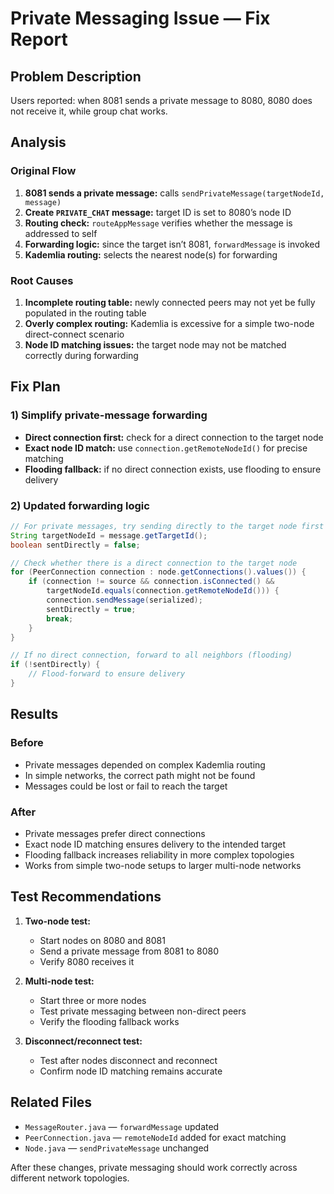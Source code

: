 # Private Messaging Issue — Fix Report

##  Problem Description

Users reported: when 8081 sends a private message to 8080, 8080 does not receive it, while group chat works.

##  Analysis

### Original Flow

1. **8081 sends a private message:** calls `sendPrivateMessage(targetNodeId, message)`
2. **Create `PRIVATE_CHAT` message:** target ID is set to 8080’s node ID
3. **Routing check:** `routeAppMessage` verifies whether the message is addressed to self
4. **Forwarding logic:** since the target isn’t 8081, `forwardMessage` is invoked
5. **Kademlia routing:** selects the nearest node(s) for forwarding

### Root Causes

1. **Incomplete routing table:** newly connected peers may not yet be fully populated in the routing table
2. **Overly complex routing:** Kademlia is excessive for a simple two-node direct-connect scenario
3. **Node ID matching issues:** the target node may not be matched correctly during forwarding

##  Fix Plan

### 1) Simplify private-message forwarding

* **Direct connection first:** check for a direct connection to the target node
* **Exact node ID match:** use `connection.getRemoteNodeId()` for precise matching
* **Flooding fallback:** if no direct connection exists, use flooding to ensure delivery

### 2) Updated forwarding logic

```java
// For private messages, try sending directly to the target node first
String targetNodeId = message.getTargetId();
boolean sentDirectly = false;

// Check whether there is a direct connection to the target node
for (PeerConnection connection : node.getConnections().values()) {
    if (connection != source && connection.isConnected() &&
        targetNodeId.equals(connection.getRemoteNodeId())) {
        connection.sendMessage(serialized);
        sentDirectly = true;
        break;
    }
}

// If no direct connection, forward to all neighbors (flooding)
if (!sentDirectly) {
    // Flood-forward to ensure delivery
}
```

##  Results

### Before

* Private messages depended on complex Kademlia routing
* In simple networks, the correct path might not be found
* Messages could be lost or fail to reach the target

### After

* Private messages prefer direct connections
* Exact node ID matching ensures delivery to the intended target
* Flooding fallback increases reliability in more complex topologies
* Works from simple two-node setups to larger multi-node networks

##  Test Recommendations

1. **Two-node test:**

   * Start nodes on 8080 and 8081
   * Send a private message from 8081 to 8080
   * Verify 8080 receives it

2. **Multi-node test:**

   * Start three or more nodes
   * Test private messaging between non-direct peers
   * Verify the flooding fallback works

3. **Disconnect/reconnect test:**

   * Test after nodes disconnect and reconnect
   * Confirm node ID matching remains accurate

##  Related Files

* `MessageRouter.java` — `forwardMessage` updated
* `PeerConnection.java` — `remoteNodeId` added for exact matching
* `Node.java` — `sendPrivateMessage` unchanged

After these changes, private messaging should work correctly across different network topologies.
